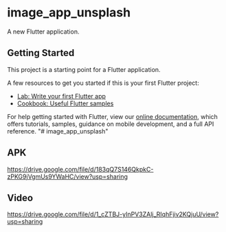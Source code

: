 # image_app_unsplash

A new Flutter application.

## Getting Started

This project is a starting point for a Flutter application.

A few resources to get you started if this is your first Flutter project:

- [Lab: Write your first Flutter app](https://flutter.dev/docs/get-started/codelab)
- [Cookbook: Useful Flutter samples](https://flutter.dev/docs/cookbook)

For help getting started with Flutter, view our
[online documentation](https://flutter.dev/docs), which offers tutorials,
samples, guidance on mobile development, and a full API reference.
"# image_app_unsplash" 

## APK  
https://drive.google.com/file/d/183qQ7S146QkpkC-zPKG9jVgmUs9YWaHC/view?usp=sharing

## Video
https://drive.google.com/file/d/1_cZTBJ-yInPV3ZAlj_RIqhFjiv2KQjuU/view?usp=sharing
